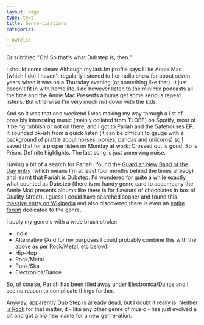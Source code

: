 ```yaml
---
layout: page
type: text
title: Genre-lisations
categories: 

- owtelse
---
```

Or subtitled "Oh! So that's what Dubstep is, then."

I should come clean: Although my last.fm profile says I like Annie Mac (which I do) I haven't regularly listened to her radio show for about seven years when it was on a Thursday evening (or something like that). It just doesn't fit in with home life. I do however listen to the minimix podcasts all the time and the Annie Mac Presents albums get some serious repeat listens. But otherwise I'm very much *not* down with the kids.

And so it was that one weekend I was making my way through a list of possibly interesting music (mainly collated from TLOBF) on Spotify, most of it being rubbish or not on there, and I got to Pariah and the Safehouses EP. It sounded ok-ish from a quick listen (it can be difficult to gauge with a background of prattle about horses, ponies, pandas and unicorns) so I saved that for a proper listen on Monday at work: Crossed out is good. So is Prism. Definite highlights. The last song is just unnerving noise.

Having a bit of a search for Pariah I found the [Guardian New Band of the Day entry](http://www.guardian.co.uk/music/2010/aug/18/new-band-pariah) (which means I'm at least four months behind the times already) and learnt that Pariah is Dubstep. I'd wondered for quite a while exactly what counted as Dubstep (there is no handy genre card to accompany the Annie Mac presents albums like there is for flavours of chocolates in box of Quality Street). I guess I could have searched sooner and found this [massive entry on Wikipedia](http://en.wikipedia.org/wiki/Dubstep) and also discovered there is even an [entire forum](http://www.dubstepforum.com/) dedicated to the genre. 

I apply my genre's with a wide brush stroke: 

* Indie
* Alternative (And for my purposes I could probably combine this with the above as per Rock/Metal, etc below)
* Hip-Hop
* Rock/Metal
* Punk/Ska
* Electronica/Dance

So, of course, Pariah has been filed away under Electronica/Dance and I see no reason to complicate things further.

Anyway, apparently [Dub Step is already dead](http://plixi.com/p/73371220), but I doubt it really is. [Neither is Rock](http://www.guardian.co.uk/music/2011/jan/16/sam-leith-death-of-rock) for that matter, it - like any other genre of music - has just evolved a bit and got a hip new name for a new genre-ation.
